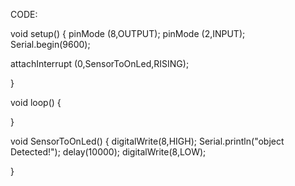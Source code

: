 CODE:

void setup() {
  pinMode (8,OUTPUT);
  pinMode (2,INPUT);
Serial.begin(9600);

  attachInterrupt (0,SensorToOnLed,RISING);
 
}

void loop() {


}

void SensorToOnLed()
{
  digitalWrite(8,HIGH);
Serial.println("object Detected!");
  delay(10000);
  digitalWrite(8,LOW);
  
}
